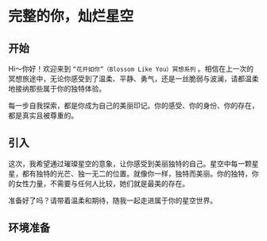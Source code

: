 # 完整的你，灿烂星空

## 开始

Hi～你好！欢迎来到 `“花开如你”（Blossom Like You）冥想系列` 。相信在上一次的冥想旅途中，无论你感受到了温柔、平静、勇气，还是一丝脆弱与波澜，请都温柔地接纳那些属于你的独特体验。

每一步自我探索，都是你成为自己的美丽印记。你的感受、你的身份、你的存在，都是真实且被尊重的。

## 引入

这次，我希望通过璀璨星空的意象，让你感受到美丽独特的自己。星空中每一颗星星，都有独特的光芒、独一无二的位置。就像你一样，独特而美丽。你的独特，你的女性力量，不需要与任何人比较，她们就是最美的存在。

准备好了吗？请带着温柔和期待，随我一起走进属于你的星空世界。

## 环境准备

